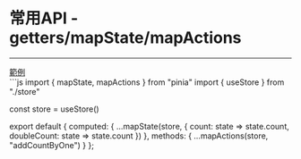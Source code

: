 <h1>常用API - getters/mapState/mapActions</h1>
<hr>
<div class="mt-2 mb-1">
  <a  href="http://localhost:6061" target="_blank">範例</a>
</div>
```js
import { mapState, mapActions } from "pinia"
import { useStore } from "./store"

const store = useStore()

export default {
  computed: {
    ...mapState(store, {
      count: state => state.count,
      doubleCount: state => state.count
    })
  },
  methods: {
   ...mapActions(store, "addCountByOne")
  }
};
```
